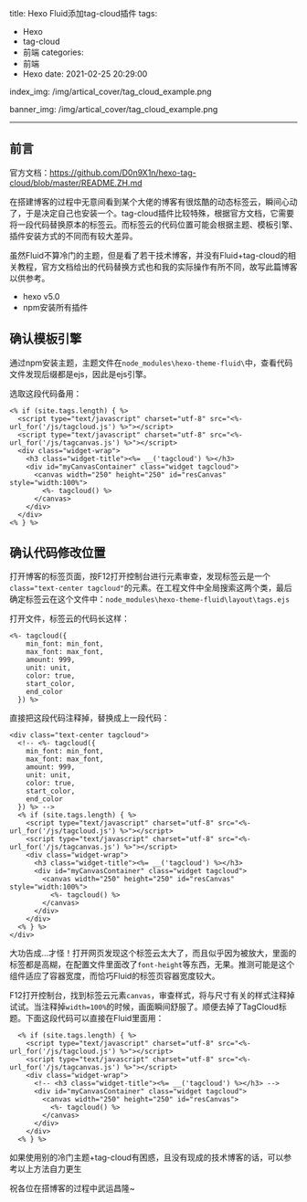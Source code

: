 title: Hexo Fluid添加tag-cloud插件
tags:

  - Hexo
  - tag-cloud
  - 前端
categories:
  - 前端
  - Hexo
date: 2021-02-25 20:29:00

index_img: /img/artical_cover/tag_cloud_example.png

banner_img: /img/artical_cover/tag_cloud_example.png

---


## 前言
官方文档：https://github.com/D0n9X1n/hexo-tag-cloud/blob/master/README.ZH.md

在搭建博客的过程中无意间看到某个大佬的博客有很炫酷的动态标签云，瞬间心动了，于是决定自己也安装一个。tag-cloud插件比较特殊，根据官方文档，它需要将一段代码替换原本的标签云。而标签云的代码位置可能会根据主题、模板引擎、插件安装方式的不同而有较大差异。

虽然Fluid不算冷门的主题，但是看了若干技术博客，并没有Fluid+tag-cloud的相关教程，官方文档给出的代码替换方式也和我的实际操作有所不同，故写此篇博客以供参考。

- hexo v5.0
- npm安装所有插件

## 确认模板引擎

通过npm安装主题，主题文件在`node_modules\hexo-theme-fluid\`中，查看代码文件发现后缀都是ejs，因此是ejs引擎。

选取这段代码备用：

```ejs
<% if (site.tags.length) { %>
  <script type="text/javascript" charset="utf-8" src="<%- url_for('/js/tagcloud.js') %>"></script>
  <script type="text/javascript" charset="utf-8" src="<%- url_for('/js/tagcanvas.js') %>"></script>
  <div class="widget-wrap">
    <h3 class="widget-title"><%= __('tagcloud') %></h3>
    <div id="myCanvasContainer" class="widget tagcloud">
      <canvas width="250" height="250" id="resCanvas" style="width:100%">
        <%- tagcloud() %>
      </canvas>
    </div>
  </div>
<% } %>
```

## 确认代码修改位置

打开博客的标签页面，按F12打开控制台进行元素审查，发现标签云是一个`class="text-center tagcloud"`的元素。在工程文件中全局搜索这两个类，最后确定标签云在这个文件中：`node_modules\hexo-theme-fluid\layout\tags.ejs`

打开文件，标签云的代码长这样：

```ejs
<%- tagcloud({
    min_font: min_font,
    max_font: max_font,
    amount: 999,
    unit: unit,
    color: true,
    start_color,
    end_color
  }) %>
```

直接把这段代码注释掉，替换成上一段代码：

```ejs
<div class="text-center tagcloud">
  <!-- <%- tagcloud({
    min_font: min_font,
    max_font: max_font,
    amount: 999,
    unit: unit,
    color: true,
    start_color,
    end_color
  }) %> -->
  <% if (site.tags.length) { %>
    <script type="text/javascript" charset="utf-8" src="<%- url_for('/js/tagcloud.js') %>"></script>
    <script type="text/javascript" charset="utf-8" src="<%- url_for('/js/tagcanvas.js') %>"></script>
    <div class="widget-wrap">
      <h3 class="widget-title"><%= __('tagcloud') %></h3>
      <div id="myCanvasContainer" class="widget tagcloud">
        <canvas width="250" height="250" id="resCanvas" style="width:100%">
          <%- tagcloud() %>
        </canvas>
      </div>
    </div>
  <% } %>
</div>
```

大功告成...才怪！打开网页发现这个标签云太大了，而且似乎因为被放大，里面的标签都是高糊，在配置文件里面改了`font-height`等东西，无果。推测可能是这个组件适应了容器宽度，而恰巧Fluid的标签页容器宽度较大。

F12打开控制台，找到标签云元素`canvas`，审查样式，将与尺寸有关的样式注释掉试试。当注释掉`width=100%`的时候，画面瞬间舒服了。顺便去掉了TagCloud标题。下面这段代码可以直接在Fluid里面用：

```ejs
  <% if (site.tags.length) { %>
    <script type="text/javascript" charset="utf-8" src="<%- url_for('/js/tagcloud.js') %>"></script>
    <script type="text/javascript" charset="utf-8" src="<%- url_for('/js/tagcanvas.js') %>"></script>
    <div class="widget-wrap">
      <!-- <h3 class="widget-title"><%= __('tagcloud') %></h3> -->
      <div id="myCanvasContainer" class="widget tagcloud">
        <canvas width="250" height="250" id="resCanvas">
          <%- tagcloud() %>
        </canvas>
      </div>
    </div>
  <% } %>
```

如果使用别的冷门主题+tag-cloud有困惑，且没有现成的技术博客的话，可以参考以上方法自力更生

祝各位在搭博客的过程中武运昌隆~